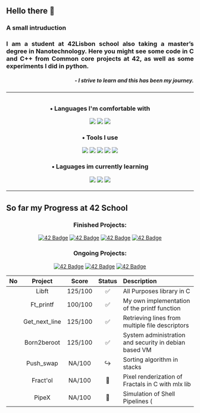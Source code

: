 ## Hello there 👋
### A small intruduction
<h3 align="justify">
  I am a student at 42Lisbon school also taking a master’s degree in Nanotechnology.
Here you might see some code in C and C++ from Common core projects at 42, as well as some experiments I did in python.
</h3>

<h5 align="right">
- I strive to learn and this has been my journey.
</h5>

<h6>
  
---
</h6>

<h3 align="center"> • Languages I'm comfortable with</h3>
<p align="center">
  <img src="https://img.shields.io/badge/C-00599C?logo=c&logoColor=white&style=for-the-badge" />
  <img src="https://img.shields.io/badge/Python-3776AB?logo=python&logoColor=white&style=for-the-badge" />
  <img src="https://img.shields.io/badge/Shell_Script-121011?logo=gnu-bash&logoColor=white&style=for-the-badge" />
  
<h3 align="center"> • Tools I use</h3>
<p align="center">
  <img src="https://img.shields.io/badge/Git-E34F26?logo=git&logoColor=white&style=for-the-badge" />
  <img src="https://img.shields.io/badge/Docker-2496ED?logo=docker&logoColor=white&style=for-the-badge" />
  <img src="https://img.shields.io/badge/VirtualBox-183A61?logo=virtualbox&logoColor=white&style=for-the-badge" />
  <img src="https://img.shields.io/badge/-Hyper_V-017AD7?logoColor=white&style=for-the-badge" />
  <img src="https://img.shields.io/badge/Microsoft_Excel-217346?logo=microsoft-excel&logoColor=white&style=for-the-badge" />
</p>

<h3 align="center">• Laguages im currently learning</h3>
<p align="center">
  <img src="https://img.shields.io/badge/TypeScript-007ACC?logo=typescript&logoColor=white&style=for-the-badge" />
  <img src="https://img.shields.io/badge/C%2B%2B-00599C?logo=c%2B%2B&logoColor=white&style=for-the-badge" />
  <img src="https://img.shields.io/badge/MariaDB-01529E?logo=mariadb&logoColor=white&style=for-the-badge" />
</p>

<h6>
  
---
</h6>

## So far my Progress at 42 School
<div align="center">

<!--
  <img src="" />
  <img src="" />
  <img src="" />
  <img src="" />
  ✅❎✔✔✔️☑️➥☑📨📖❌↪️🔒🔓🔐▸•
  --->
  

### Finished Projects: 

<a href="https://github.com/Fandre-b/Fandre-b">![42 Badge](https://github.com/ayogun/42-project-badges/raw/main/badges/libftm.png)</a>
<a href="https://github.com/Fandre-b/Fandre-b">![42 Badge](https://github.com/ayogun/42-project-badges/raw/main/badges/ft_printfe.png)</a>
<a href="https://github.com/Fandre-b/Fandre-b">![42 Badge](https://github.com/ayogun/42-project-badges/raw/main/badges/get_next_linem.png)</a>
<a href="https://github.com/Fandre-b/Fandre-b">![42 Badge](https://github.com/ayogun/42-project-badges/raw/main/badges/born2berootm.png)</a>

### Ongoing Projects: 

<a href="https://github.com/Fandre-b/Fandre-b">![42 Badge](https://github.com/ayogun/42-project-badges/raw/main/badges/push_swapn.png)</a>
<a href="https://github.com/Fandre-b/Fandre-b">![42 Badge](https://github.com/ayogun/42-project-badges/raw/main/badges/fract-oln.png)</a>
<a href="https://github.com/Fandre-b/Fandre-b">![42 Badge](https://github.com/ayogun/42-project-badges/raw/main/badges/pipexn.png)</a>



| No  | Project                                     | Score   | Status | Description |
| :-: | :------------------------------------------: | :----:  | :----: | :-------------------|
|     | Libft                                       | 125/100 | ✅ | All Purposes library in C |
|     | Ft_printf                                   | 100/100 | ✅ | My own implementation of the printf function |
|     | Get_next_line                               | 125/100 | ✅ | Retrieving lines from multiple file descriptors |
|     | Born2beroot                                 | 125/100 | ✅ | System administration and security in debian based VM |
|     | Push_swap                                   | NA/100 | ↪️ | Sorting algorithm in stacks |
|     | Fract'ol                                    | NA/100 | 📖 | Pixel renderization of Fractals in C with mlx lib |
|     | PipeX                                       | NA/100 | 📖 | Simulation of Shell Pipelines (|) and Redirection (>) with file descriptors manipulation |


</div>


<!--
**Fandre-b/Fandre-b** is a ✨ _special_ ✨ repository because its `README.md` (this file) appears on your GitHub profile.

Here are some ideas to get you started:

- 🔭 I’m currently working on ...
- 🌱 I’m currently learning ...
- 👯 I’m looking to collaborate on ...
- 🤔 I’m looking for help with ...
- 💬 Ask me about ...
- 📫 How to reach me: ...
- 😄 Pronouns: ...
- ⚡ Fun fact: ...
-->
